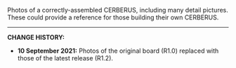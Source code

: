 Photos of a correctly-assembled CERBERUS, including many detail pictures. These could provide a reference for those building their own CERBERUS.
<hr>
<b>CHANGE HISTORY:</b>
<p>
<ul>
  <li><b>10 September 2021:</b> Photos of the original board (R1.0) replaced with those of the latest release (R1.2).</li>
</ul>
